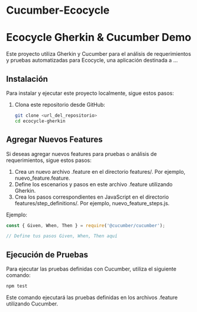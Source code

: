 ﻿# Cucumber-Ecocycle
# Ecocycle Gherkin & Cucumber Demo

Este proyecto utiliza Gherkin y Cucumber para el análisis de requerimientos y pruebas automatizadas para Ecocycle, una aplicación destinada a ...

## Instalación

Para instalar y ejecutar este proyecto localmente, sigue estos pasos:

1. Clona este repositorio desde GitHub:

   ```bash
   git clone <url_del_repositorio>
   cd ecocycle-gherkin
   
## Agregar Nuevos Features
Si deseas agregar nuevos features para pruebas o análisis de requerimientos, sigue estos pasos:

1. Crea un nuevo archivo .feature en el directorio features/. Por ejemplo, nuevo_feature.feature.
2. Define los escenarios y pasos en este archivo .feature utilizando Gherkin.
3. Crea los pasos correspondientes en JavaScript en el directorio features/step_definitions/. Por ejemplo, nuevo_feature_steps.js.
   
Ejemplo:

```javascript
const { Given, When, Then } = require('@cucumber/cucumber');

// Define tus pasos Given, When, Then aquí
```
## Ejecución de Pruebas
Para ejecutar las pruebas definidas con Cucumber, utiliza el siguiente comando:
```javascript
npm test
```
Este comando ejecutará las pruebas definidas en los archivos .feature utilizando Cucumber.
